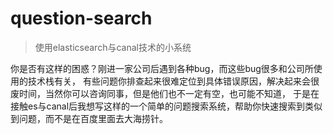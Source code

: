 # question-search
> 使用elasticsearch与canal技术的小系统

你是否有这样的困惑？刚进一家公司后遇到各种bug，而这些bug很多和公司所使用的技术栈有关，
有些问题你排查起来很难定位到具体错误原因，解决起来会很废时间，当然你可以咨询同事，但是他们也不一定有空，也可能不知道，
于是在接触es与canal后我想写这样的一个简单的问题搜索系统，帮助你快速搜索到类似到问题，而不是在百度里面去大海捞针。
